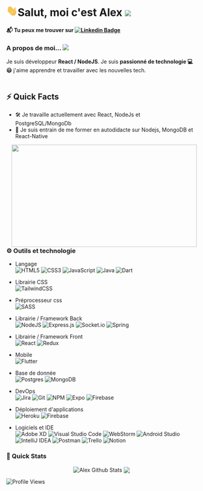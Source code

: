 
<h1> <img src="https://raw.githubusercontent.com/ABSphreak/ABSphreak/master/gifs/Hi.gif" width="30px">Salut, moi c'est Alex <img src="https://emojis.slackmojis.com/emojis/images/1531849430/4246/blob-sunglasses.gif?1531849430" width="30px"></h1>
</h1>

#### 📬 Tu peux me trouver sur <a href="https://www.linkedin.com/in/alexandre-repaire-carlier/">![Linkedin Badge](https://img.shields.io/badge/-LinkedIn-blue?style=flat-square&logo=Linkedin&logoColor=white&link=https://www.linkedin.com/in/hemanthkollipara/)</a>

### A propos de moi...  <img src="https://media.giphy.com/media/VgCDAzcKvsR6OM0uWg/giphy.gif" width="50"> 
Je suis développeur **React / NodeJS**. Je suis **passionné de technologie 💻 😃** j'aime apprendre et travailler avec les nouvelles tech. <br/><br/>

## ⚡️ Quick Facts
- 🛠  Je travaille actuellement avec React, NodeJs et PostgreSQL/MongoDb
- 🌱 Je suis entrain de me former en autodidacte sur Nodejs, MongoDB et React-Native
<img width="490" height="270" src="https://media.giphy.com/media/9B8wYztAoe1zO/source.gif" align=right>

<!--
**AlexRepaire/AlexRepaire** is a ✨ _special_ ✨ repository because its `README.md` (this file) appears on your GitHub profile.

Here are some ideas to get you started:
- 🚀 I use daily: JavaScript
- 🔭 I’m currently working on ...
- 🌱 I’m currently learning ...
- 👯 I’m looking to collaborate on ...
- 🤔 I’m looking for help with ...
- 💬 Ask me about ...
- 📫 How to reach me: ...
- 😄 Pronouns: ...
- ⚡ Fun fact: ...
-->

### ⚙️ Outils et technologie
- Langage <br>
![HTML5](https://img.shields.io/badge/html5-%23E34F26.svg?style=for-the-badge&logo=html5&logoColor=white) ![CSS3](https://img.shields.io/badge/css3-%231572B6.svg?style=for-the-badge&logo=css3&logoColor=white) ![JavaScript](https://img.shields.io/badge/javascript-%23323330.svg?style=for-the-badge&logo=javascript&logoColor=%23F7DF1E)
 ![Java](https://img.shields.io/badge/java-%23ED8B00.svg?style=for-the-badge&logo=java&logoColor=white) ![Dart](https://img.shields.io/badge/dart-%230175C2.svg?style=for-the-badge&logo=dart&logoColor=white)
 
 - Librairie CSS <br>
 ![TailwindCSS](https://img.shields.io/badge/tailwindcss-%2338B2AC.svg?style=for-the-badge&logo=tailwind-css&logoColor=white) 
 
 - Préprocesseur css <br>
 ![SASS](https://img.shields.io/badge/SASS-hotpink.svg?style=for-the-badge&logo=SASS&logoColor=white)
 
 - Librairie / Framework Back <br>
![NodeJS](https://img.shields.io/badge/node.js-6DA55F?style=for-the-badge&logo=node.js&logoColor=white) ![Express.js](https://img.shields.io/badge/express.js-%23404d59.svg?style=for-the-badge&logo=express&logoColor=%2361DAFB) ![Socket.io](https://img.shields.io/badge/Socket.io-black?style=for-the-badge&logo=socket.io&badgeColor=010101)
 ![Spring](https://img.shields.io/badge/spring-%236DB33F.svg?style=for-the-badge&logo=spring&logoColor=white)

 - Librairie / Framework Front <br>
 ![React](https://img.shields.io/badge/react-%2320232a.svg?style=for-the-badge&logo=react&logoColor=%2361DAFB) ![Redux](https://img.shields.io/badge/redux-%23593d88.svg?style=for-the-badge&logo=redux&logoColor=white) 

 - Mobile <br>
![Flutter](https://img.shields.io/badge/Flutter-%2302569B.svg?style=for-the-badge&logo=Flutter&logoColor=white)

- Base de donnée <br>
![Postgres](https://img.shields.io/badge/postgres-%23316192.svg?style=for-the-badge&logo=postgresql&logoColor=white) ![MongoDB](https://img.shields.io/badge/MongoDB-%234ea94b.svg?style=for-the-badge&logo=mongodb&logoColor=white)

- DevOps <br>
![Jira](https://img.shields.io/badge/jira-%230A0FFF.svg?style=for-the-badge&logo=jira&logoColor=white) ![Git](https://img.shields.io/badge/git-%23F05033.svg?style=for-the-badge&logo=git&logoColor=white) ![NPM](https://img.shields.io/badge/NPM-%23000000.svg?style=for-the-badge&logo=npm&logoColor=white) ![Expo](https://img.shields.io/badge/expo-1C1E24?style=for-the-badge&logo=expo&logoColor=#D04A37) ![Firebase](https://img.shields.io/badge/firebase-%23039BE5.svg?style=for-the-badge&logo=firebase)
 
- Déploiement d'applications <br>
![Heroku](https://img.shields.io/badge/heroku-%23430098.svg?style=for-the-badge&logo=heroku&logoColor=white) ![Firebase](https://img.shields.io/badge/firebase-%23039BE5.svg?style=for-the-badge&logo=firebase)
 
 - Logiciels et IDE <br>
![Adobe XD](https://img.shields.io/badge/Adobe%20XD-470137?style=for-the-badge&logo=Adobe%20XD&logoColor=#FF61F6)
![Visual Studio Code](https://img.shields.io/badge/Visual%20Studio%20Code-0078d7.svg?style=for-the-badge&logo=visual-studio-code&logoColor=white) ![WebStorm](https://img.shields.io/badge/webstorm-143?style=for-the-badge&logo=webstorm&logoColor=white&color=black) ![Android Studio](https://img.shields.io/badge/Android%20Studio-3DDC84.svg?style=for-the-badge&logo=android-studio&logoColor=white) ![IntelliJ IDEA](https://img.shields.io/badge/IntelliJIDEA-000000.svg?style=for-the-badge&logo=intellij-idea&logoColor=white) ![Postman](https://img.shields.io/badge/Postman-FF6C37?style=for-the-badge&logo=postman&logoColor=white) ![Trello](https://img.shields.io/badge/Trello-%23026AA7.svg?style=for-the-badge&logo=Trello&logoColor=white) ![Notion](https://img.shields.io/badge/Notion-%23000000.svg?style=for-the-badge&logo=notion&logoColor=white)
### 🚀 Quick Stats
<p align="center">
<img align="center" src="https://github-readme-stats.vercel.app/api?username=AlexRepaire&show_icons=true&line_height=21&theme=react" alt="Alex Github Stats" />
<img align="center" src="https://github-readme-stats.vercel.app/api/top-langs/?username=AlexRepaire&theme=react&line_height=27&layout=compact" />
</p>

![Profile Views](https://komarev.com/ghpvc/?username=AlexRepaire)
